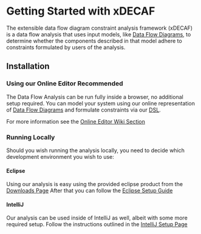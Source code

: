 # Getting Started with xDECAF
The extensible data flow diagram constraint analysis framework (xDECAF) is a data flow analysis that uses input models, like [Data Flow Diagrams](/wiki/dfd/), to determine whether the components described in that model adhere to constraints formulated by users of the analysis.

## Installation
### Using our Online Editor <Badge type="info">Recommended</Badge>
The Data Flow Analysis can be run fully inside a browser, no additional setup required.
You can model your system using our online representation of [Data Flow Diagrams](/wiki/dfd/) and formulate constraints via our [DSL](/wiki/dsl/).

For more information see the [Online Editor Wiki Section](/wiki/onlineeditor/)

### Running Locally
Should you wish running the analysis locally, you need to decide which development environment you wish to use:

#### Eclipse 
Using our analysis is easy using the provided eclipse product from the [Downloads Page](/download/#eclipse-product-recommended)
After that you can follow the [Eclipse Setup Guide](/wiki/edevelopment/eclipse)

#### IntelliJ
Our analysis can be used inside of IntelliJ as well, albeit with some more required setup.
Follow the instructions outlined in the [IntelliJ Setup Page](/wiki/development/intellij)
